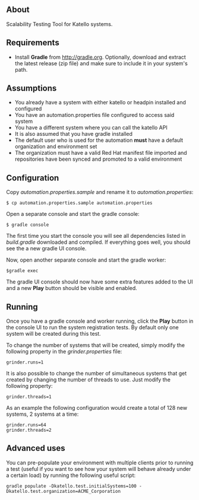 ## About
Scalability Testing Tool for Katello systems.

## Requirements
* Install **Gradle** from http://gradle.org. Optionally, download and extract the latest release (zip file) and make sure to include it in your system's path.

## Assumptions

* You already have a system with either katello or headpin installed and configured
* You have an automation.properties file configured to access said system
* You have a different system where you can call the katello API
 * It is also assumed that you have gradle installed
* The default user who is used for the automation **must** have a default organization and environment set
* The organization must have a valid Red Hat manifest file imported and repositories have been synced and promoted to a valid environment

## Configuration
Copy *automation.properties.sample* and rename it to *automation.properties*:

  `$ cp automation.properties.sample automation.properties`

Open a separate console and start the gradle console:

  `$ gradle console`

The first time you start the console you will see all dependencies listed in *build.gradle* downloaded and compiled. If everything goes well, you should see the a new gradle UI console.

Now, open another separate console and start the gradle worker:

  `$gradle exec`

The gradle UI console should now have some extra features added to the UI and a new **Play** button should be visible and enabled.

## Running
Once you have a gradle console and worker running, click the **Play** button in the console UI to run the system registration tests. By default only one system will be created during this test.

To change the number of systems that will be created, simply modify the following property in the  *grinder.properties* file:

    grinder.runs=1

It is also possible to change the number of simultaneous systems that get created by changing the number of threads to use. Just modify the following property:

    grinder.threads=1

As an example the following configuration would create a total of 128 new systems, 2 systems at a time:

    grinder.runs=64
    grinder.threads=2

## Advanced uses
You can pre-populate your environment with multiple clients prior to running a test (useful if you want to see how your system will behave already under a certain load) by running the following useful script:

    gradle populate -Dkatello.test.initialSystems=100 -Dkatello.test.organization=ACME_Corporation